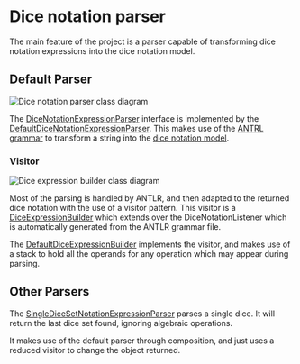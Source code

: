 # Dice notation parser

The main feature of the project is a parser capable of transforming dice notation expressions into the dice notation model.

## Default Parser

![Dice notation parser class diagram][dice_notation_parser-class_diagram]

The [DiceNotationExpressionParser][dice_notation_parser] interface is implemented by the [DefaultDiceNotationExpressionParser][default_dice_notation_parser]. This makes use of the [ANTRL grammar][grammar-doc] to transform a string into the [dice notation model][dice_notation_model-doc].

### Visitor

![Dice expression builder class diagram][dice_expression_builder-class_diagram]

Most of the parsing is handled by ANTLR, and then adapted to the returned dice notation with the use of a visitor pattern. This visitor is a [DiceExpressionBuilder][dice_expression_buider] which extends over the DiceNotationListener which is automatically generated from the ANTLR grammar file.

The [DefaultDiceExpressionBuilder][default_dice_expression_buider] implements the visitor, and makes use of  a stack to hold all the operands for any operation which may appear during parsing.

## Other Parsers

The [SingleDiceSetNotationExpressionParser][single_dice_notation_parser] parses a single dice. It will return the last dice set found, ignoring algebraic operations.

It makes use of the default parser through composition, and just uses a reduced visitor to change the object returned.

[dice_notation_parser]: ./apidocs/com/bernardomg/tabletop/dice/parser/DiceNotationExpressionParser.html
[default_dice_notation_parser]: ./apidocs/com/bernardomg/tabletop/dice/parser/DefaultDiceNotationExpressionParser.html
[single_dice_notation_parser]: ./apidocs/com/bernardomg/tabletop/dice/parser/SingleDiceSetNotationExpressionParser.html
[dice_expression_buider]: ./apidocs/com/bernardomg/tabletop/dice/parser/listener/DiceExpressionBuilder.html
[default_dice_expression_buider]: ./apidocs/com/bernardomg/tabletop/dice/parser/listener/DefaultDiceExpressionBuilder.html

[dice_notation_parser-class_diagram]: ./images/dice_notation_parser_class_diagram.png
[dice_expression_builder-class_diagram]: ./images/dice_expression_builder_class_diagram.png

[grammar-doc]: ./grammar.html
[dice_notation_model-doc]: ./notation.html
